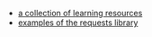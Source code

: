 - [a collection of learning resources](https://learnbyexample.github.io/py_resources/)
- [examples of the requests library](https://realpython.com/python-requests/)
